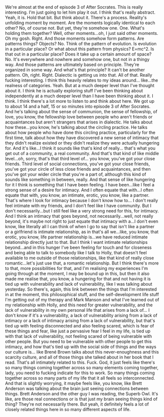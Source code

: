We're almost at the end of episode 3 of After Socrates.
This is really interesting.
I'm just going to let him play it out.
I think that's really abstract.
Yeah, it is.
Hold that bit.
But think about it.
There's a process.
Reality's unfolding moment by moment.
Are the moments logically identical to each other?
No, of course not.
But yet, they're somehow one.
One.
What's holding them together?
Well, other moments...oh, I just said other moments. Oh my gosh.
Right.
And those moments somehow form patterns.
Are patterns things?
Objects?
No.
Think of the pattern of evolution. Is evolution in a particular place?
Or what about this pattern from physics? E=mc^2. Is that out in a particular place?
Does it take up a certain amount of space?
No.
It's everywhere and nowhere and somehow one, but not in a thingy way.
And those patterns are ultimately based on principle.
They're organized in some way. And what's that principle? It can't be another pattern.
Oh, right. Right.
Dialectic is getting us into that.
All of that. Really fucking interesting.
I think this heavily relates to my ideas around...
like...the realness of categories.
Yeah.
But at a much deeper level than I've thought about it.
I think he is actually exploring stuff I've been thinking about independently
at a much deeper level than I have been thinking about it. I think.
I think there's a lot more to listen to and think about here.
We got up to about 14 and a half, 15 or so minutes into episode 3 of After Socrates.
And he's talking about the sense of communion, the sense of fellowship,
of love, you know, the fellowship love between people who aren't friends
or acquaintances but aren't strangers that arises in dialectic.
He talks about how these...you know, he's talking about the circling practice.
He talks about how people who have done this circling practice,
particularly for the first time, talk about how they have discovered
a new sense of intimacy that they didn't realize existed
or they didn't realize they were actually hungering for.
And it's like...I think it sounds like that's kind of really...
that's what you get out of a community, a real community.
And that's that kind of like middle level...oh, sorry, that's that third level of...
you know, you've got your close friends.
Third level of social connections, you've got your close friends,
you've got your circle of less close friends and acquaintances,
and then you've got your wider circle that you're a part of,
although this kind of sounds like something in between, really.
And that sense of like hungering for it I think is something that I have been feeling.
I have been...like I feel a strong sense of a desire for intimacy.
And I often equate that with...I often equate that with, you know,
an intimate, erotic, you know, like a partner.
That's where I look for intimacy because I don't know how to...
I don't really feel intimate with my friends,
and I don't feel like I have community.
But I don't necessarily...but I still feel like a very strong need for this, for intimacy.
And I think an intimacy that goes beyond, not necessarily...well, not really beyond,
it's maybe not right to just equate that intimacy with a...I don't even know,
like literally all I can think of when I go to say that isn't like a partner or a girlfriend
is intimate relationship, as in that's all we...like, you know,
that erotic, you know, life partner relationship is...we have reduced intimate relationship
directly just to that.
But I think I want intimate relationships beyond...and in this hunger I've been feeling for touch
and for closeness and being able to talk to somebody like I talk to Holly,
that doesn't feel available to me outside of those relationships,
like that kind of really close romantic...let's just use that, a romantic relationship.
But I think there's more to that, more possibilities for that,
and I'm realising my experiences I'm going through at the moment,
I may be bound up in this, but then it also made me realise that, you know,
a hungering for that and not having it is tied up with vulnerability and lack of vulnerability,
like I was talking about yesterday.
So there's, again, this link between the things that I'm interested in at the moment,
this philosophical stuff, and the self-development life stuff I'm getting out of my therapy
and Mark Manson and what I've learned out of my relationship with Holly,
and this need for greater vulnerability,
and the lack of vulnerability in my own personal life that arises from a lack of...
I don't know if it's a vulnerability, a lack of vulnerability arising from a lack of intimacy
or a lack of intimacy arising from a lack of vulnerability,
but that's tied up with feeling disconnected and also feeling scared,
which is fear of these things and fear, like just a pervasive fear I feel in my life,
is tied up with that lack of vulnerability,
not feeling scared of being vulnerable with other people.
But you need to be vulnerable with other people to get this intimacy,
and how that's tied up with the social side of things and the ways our culture is...
like Brené Brown talks about this never-enoughness and this scarcity culture,
and all of those things she talked about in her book that I read.
That's all intimately related to this.
Fuck.
God, it just feels like there's so many things coming together across so many elements coming together,
lady, you need to fucking indicate for this to work.
So many things coming together across so many parts of my life
that it all feels so interconnected.
And that is slightly worrying, it maybe feels like, you know,
like Brett Anderson was talking about the brain just seeing connections between things.
Brett Anderson and the other guy I was reading, the Superb Owl.
It's like, are those real connections or is that just my brain seeing things kind of thing?
They're not necessarily there.
But yeah, it definitely feels a lot of closely related things here in so many different aspects of life.
